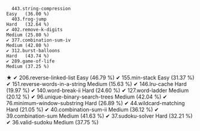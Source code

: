       443.string-compression                                           Easy   (36.00 %)
      403.frog-jump                                                    Hard   (32.64 %)
    ✔ 402.remove-k-digits                                              Medium (25.80 %)
    ✔ 377.combination-sum-iv                                           Medium (42.80 %)
    ✔ 312.burst-balloons                                               Hard   (43.74 %)
    ✔ 289.game-of-life                                                 Medium (37.25 %)
★   ✔ 206.reverse-linked-list                                          Easy   (46.79 %)
    ✔ 155.min-stack                                                    Easy   (31.37 %)
    ✔ 151.reverse-words-in-a-string                                    Medium (15.63 %)
    ✔ 146.lru-cache                                                    Hard   (19.97 %)
    ✔ 140.word-break-ii                                                Hard   (24.60 %)
    ✔ 127.word-ladder                                                  Medium (20.12 %)
    ✔  96.unique-binary-search-trees                                   Medium (42.04 %)
    ✔  76.minimum-window-substring                                     Hard   (26.89 %)
    ✔  44.wildcard-matching                                            Hard   (21.05 %)
    ✔  40.combination-sum-ii                                           Medium (36.12 %)
    ✔  39.combination-sum                                              Medium (41.63 %)
    ✔  37.sudoku-solver                                                Hard   (32.21 %)
    ✔  36.valid-sudoku                                                 Medium (37.75 %)
